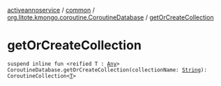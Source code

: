 [activeannoservice](../../index.md) / [common](../index.md) / [org.litote.kmongo.coroutine.CoroutineDatabase](index.md) / [getOrCreateCollection](./get-or-create-collection.md)

# getOrCreateCollection

`suspend inline fun <reified T : `[`Any`](https://kotlinlang.org/api/latest/jvm/stdlib/kotlin/-any/index.html)`> CoroutineDatabase.getOrCreateCollection(collectionName: `[`String`](https://kotlinlang.org/api/latest/jvm/stdlib/kotlin/-string/index.html)`): CoroutineCollection<`[`T`](get-or-create-collection.md#T)`>`